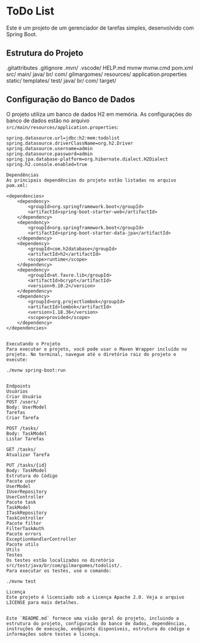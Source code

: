 # ToDo List

Este é um projeto de um gerenciador de tarefas simples, desenvolvido com Spring Boot.

## Estrutura do Projeto

.gitattributes .gitignore .mvn/ .vscode/ HELP.md mvnw mvnw.cmd pom.xml src/ main/ java/ br/ com/ gilmargomes/ resources/ application.properties static/ templates/ test/ java/ br/ com/ target/

## Configuração do Banco de Dados

O projeto utiliza um banco de dados H2 em memória. As configurações do banco de dados estão no arquivo `src/main/resources/application.properties`:

```properties
spring.datasource.url=jdbc:h2:mem:todolist
spring.datasource.driverClassName=org.h2.Driver
spring.datasource.username=admin
spring.datasource.password=admin
spring.jpa.database-platform=org.hibernate.dialect.H2Dialect
spring.h2.console.enabled=true

Dependências
As principais dependências do projeto estão listadas no arquivo pom.xml:

<dependencies>
    <dependency>
        <groupId>org.springframework.boot</groupId>
        <artifactId>spring-boot-starter-web</artifactId>
    </dependency>
    <dependency>
        <groupId>org.springframework.boot</groupId>
        <artifactId>spring-boot-starter-data-jpa</artifactId>
    </dependency>
    <dependency>
        <groupId>com.h2database</groupId>
        <artifactId>h2</artifactId>
        <scope>runtime</scope>
    </dependency>
    <dependency>
        <groupId>at.favre.lib</groupId>
        <artifactId>bcrypt</artifactId>
        <version>0.10.2</version>
    </dependency>
    <dependency>
        <groupId>org.projectlombok</groupId>
        <artifactId>lombok</artifactId>
        <version>1.18.36</version>
        <scope>provided</scope>
    </dependency>
</dependencies>


Executando o Projeto
Para executar o projeto, você pode usar o Maven Wrapper incluído no projeto. No terminal, navegue até o diretório raiz do projeto e execute:

./mvnw spring-boot:run


Endpoints
Usuários
Criar Usuário
POST /users/
Body: UserModel
Tarefas
Criar Tarefa

POST /tasks/
Body: TaskModel
Listar Tarefas

GET /tasks/
Atualizar Tarefa

PUT /tasks/{id}
Body: TaskModel
Estrutura do Código
Pacote user
UserModel
IUserRepository
UserController
Pacote task
TaskModel
ITaskRepository
TaskController
Pacote filter
FilterTaskAuth
Pacote errors
ExceptionHandlerController
Pacote utils
Utils
Testes
Os testes estão localizados no diretório src/test/java/br/com/gilmargomes/todolist/. 
Para executar os testes, use o comando:

./mvnw test

Licença
Este projeto é licenciado sob a Licença Apache 2.0. Veja o arquivo LICENSE para mais detalhes.


Este `README.md` fornece uma visão geral do projeto, incluindo a estrutura do projeto, configuração do banco de dados, dependências, instruções de execução, endpoints disponíveis, estrutura do código e informações sobre testes e licença.